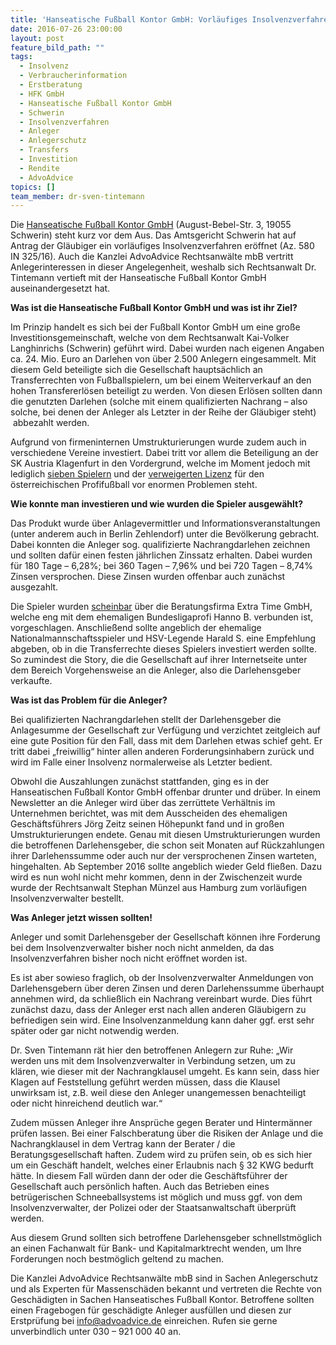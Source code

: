 ```yaml
---
title: 'Hanseatische Fußball Kontor GmbH: Vorläufiges Insolvenzverfahren eröffnet'
date: 2016-07-26 23:00:00
layout: post
feature_bild_path: ""
tags:
  - Insolvenz
  - Verbraucherinformation
  - Erstberatung
  - HFK GmbH
  - Hanseatische Fußball Kontor GmbH
  - Schwerin
  - Insolvenzverfahren
  - Anleger
  - Anlegerschutz
  - Transfers
  - Investition
  - Rendite
  - AdvoAdvice
topics: []
team_member: dr-sven-tintemann
---
```



Die [Hanseatische Fußball Kontor GmbH](http://www.fussballkontor.de "Link: http://www.fussballkontor.de") (August-Bebel-Str. 3, 19055 Schwerin) steht kurz vor dem Aus. Das Amtsgericht Schwerin hat auf Antrag der Gläubiger ein vorläufiges Insolvenzverfahren eröffnet (Az. 580 IN 325/16). Auch die Kanzlei AdvoAdvice Rechtsanwälte mbB vertritt Anlegerinteressen in dieser Angelegenheit, weshalb sich Rechtsanwalt Dr. Tintemann vertieft mit der Hanseatische Fußball Kontor GmbH auseinandergesetzt hat.

**Was ist die Hanseatische Fußball Kontor GmbH und was ist ihr Ziel?**

Im Prinzip handelt es sich bei der Fußball Kontor GmbH um eine große Investitionsgemeinschaft, welche von dem Rechtsanwalt Kai-Volker Langhinrichs (Schwerin) geführt wird. Dabei wurden nach eigenen Angaben ca. 24. Mio. Euro an Darlehen von über 2.500 Anlegern eingesammelt. Mit diesem Geld beteiligte sich die Gesellschaft hauptsächlich an Transferrechten von Fußballspielern, um bei einem Weiterverkauf an den hohen Transfererlösen beteiligt zu werden. Von diesen Erlösen sollten dann die genutzten Darlehen (solche mit einem qualifizierten Nachrang – also solche, bei denen der Anleger als Letzter in der Reihe der Gläubiger steht)  abbezahlt werden.

Aufgrund von firmeninternen Umstrukturierungen wurde zudem auch in verschiedene Vereine investiert. Dabei tritt vor allem die Beteiligung an der SK Austria Klagenfurt in den Vordergrund, welche im Moment jedoch mit lediglich [sieben Spielern](http://www.transfermarkt.de/sk-austria-klagenfurt/kader/verein/28760/saison_id/2016) und der [verweigerten Lizenz](http://www.fussballkontor.de/news/lizenz-verweigert.html) für den österreichischen Profifußball vor enormen Problemen steht.

**Wie konnte man investieren und wie wurden die Spieler ausgewählt?**

Das Produkt wurde über Anlagevermittler und Informationsveranstaltungen (unter anderem auch in Berlin Zehlendorf) unter die Bevölkerung gebracht. Dabei konnten die Anleger sog. qualifizierte Nachrangdarlehen zeichnen und sollten dafür einen festen jährlichen Zinssatz erhalten. Dabei wurden für 180 Tage – 6,28%; bei 360 Tagen – 7,96% und bei 720 Tagen – 8,74% Zinsen versprochen. Diese Zinsen wurden offenbar auch zunächst ausgezahlt.

Die Spieler wurden [scheinbar](http://www.wallstreet-online.de/nachricht/3067985-fonds-check-hanseatische-fussball-kontor-ftr-fussball-1) über die Beratungsfirma Extra Time GmbH, welche eng mit dem ehemaligen Bundesligaprofi Hanno B. verbunden ist, vorgeschlagen. Anschließend sollte angeblich der ehemalige Nationalmannschaftsspieler und HSV-Legende Harald S. eine Empfehlung abgeben, ob in die Transferrechte dieses Spielers investiert werden sollte. So zumindest die Story, die die Gesellschaft auf ihrer Internetseite unter dem Bereich Vorgehensweise an die Anleger, also die Darlehensgeber verkaufte.

**Was ist das Problem für die Anleger?**

Bei qualifizierten Nachrangdarlehen stellt der Darlehensgeber die Anlagesumme der Gesellschaft zur Verfügung und verzichtet zeitgleich auf eine gute Position für den Fall, dass mit dem Darlehen etwas schief geht. Er tritt dabei „freiwillig“ hinter allen anderen Forderungsinhabern zurück und wird im Falle einer Insolvenz normalerweise als Letzter bedient.

Obwohl die Auszahlungen zunächst stattfanden, ging es in der Hanseatischen Fußball Kontor GmbH offenbar drunter und drüber. In einem Newsletter an die Anleger wird über das zerrüttete Verhältnis im Unternehmen berichtet, was mit dem Ausscheiden des ehemaligen Geschäftsführers Jörg Zeitz seinen Höhepunkt fand und in großen Umstrukturierungen endete. Genau mit diesen Umstrukturierungen wurden die betroffenen Darlehensgeber, die schon seit Monaten auf Rückzahlungen ihrer Darlehenssumme oder auch nur der versprochenen Zinsen warteten, hingehalten. Ab September 2016 sollte angeblich wieder Geld fließen. Dazu wird es nun wohl nicht mehr kommen, denn in der Zwischenzeit wurde wurde der Rechtsanwalt Stephan Münzel aus Hamburg zum vorläufigen Insolvenzverwalter bestellt.

**Was Anleger jetzt wissen sollten!**

Anleger und somit Darlehensgeber der Gesellschaft können ihre Forderung bei dem Insolvenzverwalter bisher noch nicht anmelden, da das Insolvenzverfahren bisher noch nicht eröffnet worden ist.

Es ist aber sowieso fraglich, ob der Insolvenzverwalter Anmeldungen von Darlehensgebern über deren Zinsen und deren Darlehenssumme überhaupt annehmen wird, da schließlich ein Nachrang vereinbart wurde. Dies führt zunächst dazu, dass der Anleger erst nach allen anderen Gläubigern zu befriedigen sein wird. Eine Insolvenzanmeldung kann daher ggf. erst sehr später oder gar nicht notwendig werden.

Dr. Sven Tintemann rät hier den betroffenen Anlegern zur Ruhe: „Wir werden uns mit dem Insolvenzverwalter in Verbindung setzen, um zu klären, wie dieser mit der Nachrangklausel umgeht. Es kann sein, dass hier Klagen auf Feststellung geführt werden müssen, dass die Klausel unwirksam ist, z.B. weil diese den Anleger unangemessen benachteiligt oder nicht hinreichend deutlich war.“

Zudem müssen Anleger ihre Ansprüche gegen Berater und Hintermänner prüfen lassen. Bei einer Falschberatung über die Risiken der Anlage und die Nachrangklausel in dem Vertrag kann der Berater / die Beratungsgesellschaft haften. Zudem wird zu prüfen sein, ob es sich hier um ein Geschäft handelt, welches einer Erlaubnis nach § 32 KWG bedurft hätte. In diesem Fall würden dann der oder die Geschäftsführer der Gesellschaft auch persönlich haften. Auch das Betrieben eines betrügerischen Schneeballsystems ist möglich und muss ggf. von dem Insolvenzverwalter, der Polizei oder der Staatsanwaltschaft überprüft werden.

Aus diesem Grund sollten sich betroffene Darlehensgeber schnellstmöglich an einen Fachanwalt für Bank- und Kapitalmarktrecht wenden, um Ihre Forderungen noch bestmöglich geltend zu machen.

Die Kanzlei AdvoAdvice Rechtsanwälte mbB sind in Sachen Anlegerschutz und als Experten für Massenschäden bekannt und vertreten die Rechte von Geschädigten in Sachen Hanseatisches Fußball Kontor. Betroffene sollten einen Fragebogen für geschädigte Anleger ausfüllen und diesen zur Erstprüfung bei [&#105;&#110;&#102;&#111;&#064;&#097;&#100;&#118;&#111;&#097;&#100;&#118;&#105;&#099;&#101;&#046;&#100;&#101;](&#109;&#097;&#105;&#108;&#116;&#111;:&#105;&#110;&#102;&#111;&#064;&#097;&#100;&#118;&#111;&#097;&#100;&#118;&#105;&#099;&#101;&#046;&#100;&#101;) einreichen. Rufen sie gerne unverbindlich unter 030 – 921 000 40 an.

